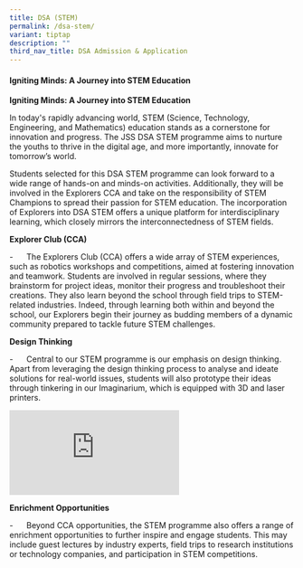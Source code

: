 ```yaml
---
title: DSA (STEM)
permalink: /dsa-stem/
variant: tiptap
description: ""
third_nav_title: DSA Admission & Application
---
```

<h4><strong>Igniting Minds: A Journey into STEM Education</strong></h4>
<p><strong>Igniting Minds: A Journey into STEM Education</strong>
</p>
<p>In today's rapidly advancing world, STEM (Science, Technology, Engineering,
and Mathematics) education stands as a cornerstone for innovation and progress.
The JSS DSA STEM programme aims to nurture the youths to thrive in the
digital age, and more importantly, innovate for tomorrow’s world.</p>
<p>Students selected for this DSA STEM programme can look forward to a wide
range of hands-on and minds-on activities. Additionally, they will be involved
in the Explorers CCA and take on the responsibility of STEM Champions to
spread their passion for STEM education. The incorporation of Explorers
into DSA STEM offers a unique platform for interdisciplinary learning,
which closely mirrors the interconnectedness of STEM fields.</p>
<p><strong>Explorer Club (CCA)</strong>
</p>
<p>-&nbsp;&nbsp;&nbsp;&nbsp;&nbsp; The Explorers Club (CCA) offers a wide
array of STEM experiences, such as robotics workshops and competitions,
aimed at fostering innovation and teamwork. Students are involved in regular
sessions, where they brainstorm for project ideas, monitor their progress
and troubleshoot their creations. They also learn beyond the school through
field trips to STEM-related industries. Indeed, through learning both within
and beyond the school, our Explorers begin their journey as budding members
of a dynamic community prepared to tackle future STEM challenges.</p>
<p><strong>Design Thinking</strong>
</p>
<p>-&nbsp;&nbsp;&nbsp;&nbsp;&nbsp; Central to our STEM programme is our emphasis
on design thinking. Apart from leveraging the design thinking process to
analyse and ideate solutions for real-world issues, students will also
prototype their ideas through tinkering in our Imaginarium, which is equipped
with 3D and laser printers.</p>
<div class="iframe-wrapper">
<iframe allowfullscreen="true" frameborder="0" src="https://docs.google.com/presentation/d/e/2PACX-1vRvX5XoXGU9PsB8isH8GaRw55L-wnl30gvG6rNd_ZnyOBLbVtEdIc0L4w0gtMCiv5e5tiCd_PjYlClz/embed?start=false&amp;loop=false&amp;delayms=3000"></iframe>
</div>
<p></p>
<p><strong>Enrichment Opportunities</strong>
</p>
<p>-&nbsp;&nbsp;&nbsp;&nbsp;&nbsp; Beyond CCA opportunities, the STEM programme
also offers a range of enrichment opportunities to further inspire and
engage students. This may include guest lectures by industry experts, field
trips to research institutions or technology companies, and participation
in STEM competitions.</p>